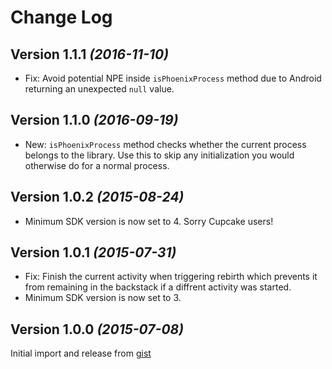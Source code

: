Change Log
==========

Version 1.1.1 *(2016-11-10)*
----------------------------

 * Fix: Avoid potential NPE inside `isPhoenixProcess` method due to Android returning an unexpected
   `null` value.


Version 1.1.0 *(2016-09-19)*
----------------------------

 * New: `isPhoenixProcess` method checks whether the current process belongs to the library. Use this
   to skip any initialization you would otherwise do for a normal process.


Version 1.0.2 *(2015-08-24)*
----------------------------

 * Minimum SDK version is now set to 4. Sorry Cupcake users!


Version 1.0.1 *(2015-07-31)*
----------------------------

 * Fix: Finish the current activity when triggering rebirth which prevents it from remaining in the
   backstack if a diffrent activity was started.
 * Minimum SDK version is now set to 3.


Version 1.0.0 *(2015-07-08)*
----------------------------

Initial import and release from [gist](https://gist.github.com/JakeWharton/9404647aa6a2b2818d22)
